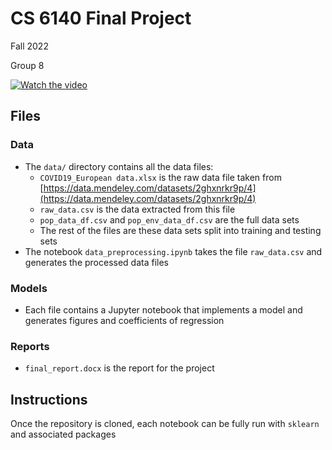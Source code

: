 # CS 6140 Final Project

Fall 2022

Group 8

[![Watch the video](https://img.youtube.com/vi/k_K2xKfLOgk/default.jpg)](https://youtu.be/k_K2xKfLOgk)

## Files

### Data
- The `data/` directory contains all the data files: 
  - `COVID19_European data.xlsx` is the raw data file taken from [https://data.mendeley.com/datasets/2ghxnrkr9p/4](https://data.mendeley.com/datasets/2ghxnrkr9p/4)
  - `raw_data.csv` is the data extracted from this file
  - `pop_data_df.csv` and `pop_env_data_df.csv` are the full data sets
  - The rest of the files are these data sets split into training and testing sets
- The notebook `data_preprocessing.ipynb` takes the file `raw_data.csv` and generates the processed data files

### Models
- Each file contains a Jupyter notebook that implements a model and generates figures and coefficients of regression

### Reports
- `final_report.docx` is the report for the project

## Instructions
Once the repository is cloned, each notebook can be fully run with `sklearn` and associated packages
